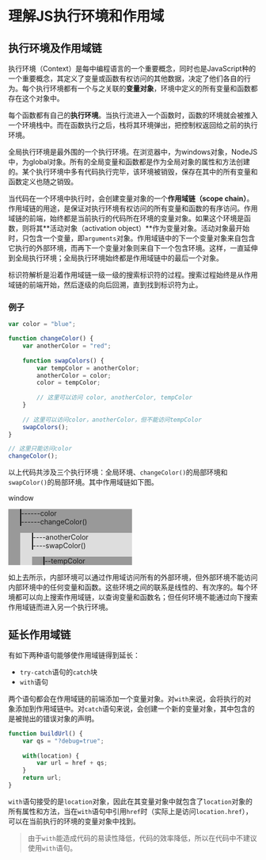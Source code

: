# 理解JS执行环境和作用域

## 执行环境及作用域链

执行环境（Context）是每中编程语言的一个重要概念，同时也是JavaScript种的一个重要概念，其定义了变量或函数有权访问的其他数据，决定了他们各自的行为。每个执行环境都有一个与之关联的**变量对象**，环境中定义的所有变量和函数都存在这个对象中。

每个函数都有自己的**执行环境**。当执行流进入一个函数时，函数的环境就会被推入一个环境栈中。而在函数执行之后，栈将其环境弹出，把控制权返回给之前的执行环境。

全局执行环境是最外围的一个执行环境。在浏览器中，为windows对象，NodeJS中，为global对象。所有的全局变量和函数都是作为全局对象的属性和方法创建的。某个执行环境中多有代码执行完毕，该环境被销毁，保存在其中的所有变量和函数定义也随之销毁。

当代码在一个环境中执行时，会创建变量对象的一个**作用域链（scope chain）**。作用域链的用途，是保证对执行环境有权访问的所有变量和函数的有序访问。作用域链的前端，始终都是当前执行的代码所在环境的变量对象。如果这个环境是函数，则将其**活动对象（activation object）**作为变量对象。活动对象最开始时，只包含一个变量，即`arguments`对象。作用域链中的下一个变量对象来自包含它执行的外部环境，而再下一个变量对象则来自下一个包含环境。这样，一直延伸到全局执行环境；全局执行环境始终都是作用域链中的最后一个对象。

标识符解析是沿着作用域链一级一级的搜索标识符的过程。搜索过程始终是从作用域链的前端开始，然后逐级的向后回溯，直到找到标识符为止。

### 例子 
```javascript
var color = "blue";

function changeColor() {
    var anotherColor = "red";
    
    function swapColors() {
        var tempColor = anotherColor;
        anotherColor = color;
        color = tempColor;
        
        // 这里可以访问 color, anotherColor, tempColor
    }
    
    // 这里可以访问color，anotherColor，但不能访问tempColor
    swapColors();
}

// 这里只能访问color
changeColor();

```

以上代码共涉及三个执行环境：全局环境、`changeColor()`的局部环境和`swapColor()`的局部环境。其中作用域链如下图。

<div style="width: 250px;">
    window
	<ul style="background-color: #999;list-style-type:none;">
		<li style="border-left:2px solid #000;">------color</li>
		<li style="border-left:2px solid #000;">------changeColor()</li>
		<ul style="background-color: #DDD;list-style-type:none;">
			<li style="border-left:2px solid #000;">----anotherColor</li>
			<li style="border-left:2px solid #000;">----swapColor()</li>
			<ul style="background-color: #999;list-style-type:none;">
				<li style="border-left:2px solid #000;">--tempColor</li>
			</ul>
		</ul>
	</ul>
</div>

如上去所示，内部环境可以通过作用域访问所有的外部环境，但外部环境不能访问内部环境中的任何变量和函数。这些环境之间的联系是线性的、有次序的。每个环境都可以向上搜索作用域链，以查询变量和函数名；但任何环境不能通过向下搜索作用域链而进入另一个执行环境。

## 延长作用域链

有如下两种语句能够使作用域链得到延长：
- `try-catch`语句的`catch`块
- `with`语句

两个语句都会在作用域链的前端添加一个变量对象。对`with`来说，会将执行的对象添加到作用域链中。对`catch`语句来说，会创建一个新的变量对象，其中包含的是被抛出的错误对象的声明。

```javascript
function buildUrl() {
    var qs = "?debug=true";
    
    with(location) {
        var url = href + qs;
    }
    return url;
}
```

`with`语句接受的是`location`对象，因此在其变量对象中就包含了`location`对象的所有属性和方法，当在`with`语句中引用`href`时（实际上是访问`location.href`），可以在当前执行的环境的变量对象中找到。

> 由于`with`能造成代码的易读性降低，代码的效率降低，所以在代码中不建议使用`with`语句。